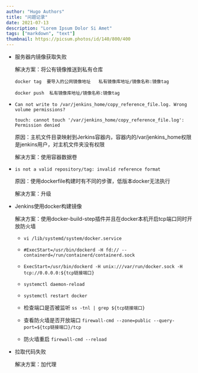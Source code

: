 ```yaml
---
author: "Hugo Authors"
title: "问题记录"
date: 2021-07-13
description: "Lorem Ipsum Dolor Si Amet"
tags: ["markdown", "text"]
thumbnail: https://picsum.photos/id/140/800/400
---
```


- 服务器内镜像获取失败

  解决方案：将公有镜像推送到私有仓库

  `docker tag  要导入的公网镜像地址   私有镜像库地址/镜像名称:镜像tag`

  `docker push  私有镜像库地址/镜像名称:镜像tag`

- `Can not write to /var/jenkins_home/copy_reference_file.log. Wrong volume permissions?`

  `touch: cannot touch '/var/jenkins_home/copy_reference_file.log': Permission denied`

  原因：主机文件目录映射到Jerkins容器内，容器内的/var/jenkins_home权限是jenkins用户，对主机文件夹没有权限

  解决方案：使用容器数据卷

- `is not a valid repository/tag: invalid reference format`

  原因：使用dockerfile构建时有不同的步骤，低版本docker无法执行

  解决方案：升级

- Jenkins使用docker构建镜像

  解决方案：使用docker-build-step插件并且在docker本机开启tcp端口同时开放防火墙

  - `vi /lib/systemd/system/docker.service`
  - `#ExecStart=/usr/bin/dockerd -H fd:// --containerd=/run/containerd/containerd.sock`

  - `ExecStart=/usr/bin/dockerd -H unix:///var/run/docker.sock -H tcp://0.0.0.0:${tcp链接端口}`

  - `systemctl daemon-reload`

  - `systemctl restart docker`

  - 检查端口是否被监听 `ss -tnl | grep ${tcp链接端口}`

  - 查看防火墙是否开放端口 `firewall-cmd --zone=public --query-port=${tcp链接端口}/tcp`

  - 防火墙重启 `firewall-cmd --reload`

- 拉取代码失败

  解决方案：加代理
